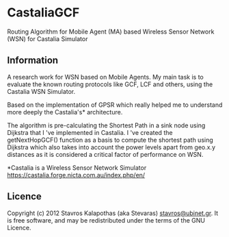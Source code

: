 # CastaliaGCF

Routing Algorithm for Mobile Agent (MA) based Wireless Sensor Network (WSN) for Castalia Simulator

## Information

A research work for WSN based on Mobile Agents. My main task is to evaluate the known routing protocols like GCF, LCF and others, using the Castalia WSN Simulator.

Based on the implementation of GPSR which really helped me to understand more deeply the Castalia's* architecture.

The algorithm is pre-calculating the Shortest Path in a sink node using Dijkstra that I 've implemented in Castalia. I 've created the getNextHopGCF() function as a basis to compute the shortest path using Dijkstra which also takes into account the power levels apart from geo.x.y distances as it is considered a critical factor of performance on WSN.

*Castalia is a Wireless Sensor Network Simulator <https://castalia.forge.nicta.com.au/index.php/en/>

## Licence

Copyright (c) 2012 Stavros Kalapothas (aka Stevaras) <stavros@ubinet.gr>.
It is free software, and may be redistributed under the terms of the GNU Licence.
